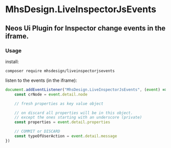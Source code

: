# MhsDesign.LiveInspectorJsEvents

## Neos Ui Plugin for Inspector change events in the iframe.

### Usage

install:
```
composer require mhsdesign/liveinspectorjsevents
```

listen to the events (in the iframe):
```js
document.addEventListener("MhsDesign.LiveInspectorJsEvents", (event) => {
    const crNode = event.detail.node

    // fresh properties as key value object

    // on discard all properties will be in this object.
    // except the ones starting with an underscore (private)
    const properties = event.detail.properties

    // COMMIT or DISCARD
    const typeOfUserAction = event.detail.message
})
```
